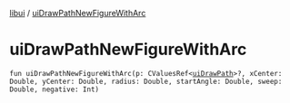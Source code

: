 [libui](README.md) / [uiDrawPathNewFigureWithArc](ui-draw-path-new-figure-with-arc.md)

# uiDrawPathNewFigureWithArc

`fun uiDrawPathNewFigureWithArc(p: CValuesRef<`[`uiDrawPath`](ui-draw-path.md)`>?, xCenter: Double, yCenter: Double, radius: Double, startAngle: Double, sweep: Double, negative: Int)`
